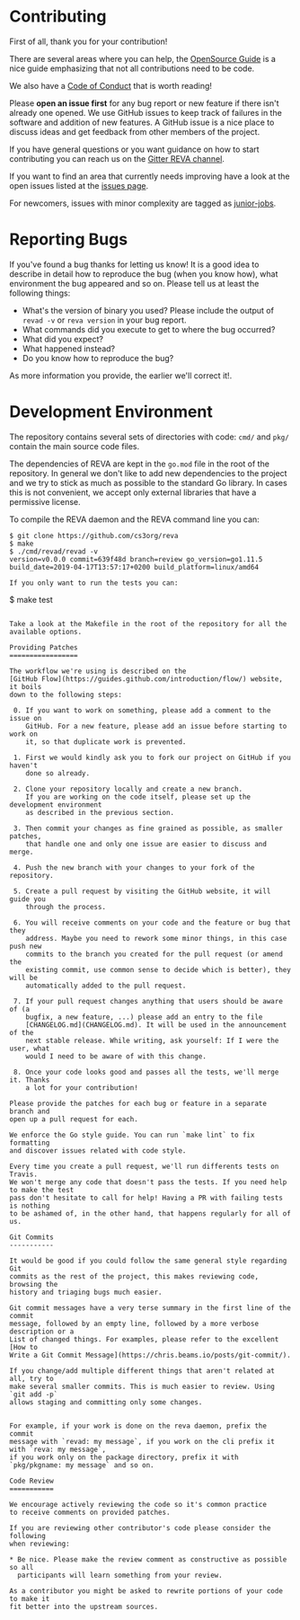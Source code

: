 Contributing
================

First of all, thank you for your contribution!

There are several areas where you can help, the [OpenSource Guide](https://opensource.guide/how-to-contribute/)
is a nice guide emphasizing that not all contributions need to be code. 

We also have a [Code of Conduct](https://github.com/cs3org/.github/tree/master/CODE_OF_CONDUCT.md)
that is worth reading!

Please **open an issue first** for any bug report or new feature if there isn't
already one opened. We use GitHub issues to keep track of failures in the
software and addition of new features. A GitHub issue is a nice place to discuss ideas
and get feedback from other members of the project.

If you have general questions or you want guidance on how to start contributing
you can reach us on the [Gitter REVA channel](https://gitter.im/cs3org/REVA).

If you want to find an area that currently needs improving have a look at the
open issues listed at the [issues page](https://github.com/cs3org/reva/issues). 

For newcomers, issues with minor complexity are tagged 
as [junior-jobs](https://github.com/cs3org/reva/labels/junior-job).


Reporting Bugs
==============

If you've found a bug thanks for letting us know!
It is a good idea to describe in detail how to reproduce 
the bug (when you know how), what environment the bug appeared and so on.
Please tell us at least the following things:

 * What's the version of binary you used? Please include the output of
   `revad -v` or `reva version` in your bug report.
 * What commands did you execute to get to where the bug occurred?
 * What did you expect?
 * What happened instead?
 * Do you know how to reproduce the bug?

As more information you provide, the earlier we'll correct it!.

Development Environment
=======================

The repository contains several sets of directories with code: `cmd/` and
`pkg/` contain the main source code files.

The dependencies of REVA are kept in the `go.mod` file in the root of the repository.
In general we don't like to add new dependencies to the project and we try to stick as much
as possible to the standard Go library. In cases this is not convenient, we accept only 
external libraries that have a permissive license.


To compile the REVA daemon and the REVA command line you can:

```
$ git clone https://github.com/cs3org/reva
$ make
$ ./cmd/revad/revad -v
version=v0.0.0 commit=639f48d branch=review go_version=go1.11.5 build_date=2019-04-17T13:57:17+0200 build_platform=linux/amd64

If you only want to run the tests you can:

```
$ make test
```

Take a look at the Makefile in the root of the repository for all the available options.

Providing Patches
=================

The workflow we're using is described on the
[GitHub Flow](https://guides.github.com/introduction/flow/) website, it boils
down to the following steps:

 0. If you want to work on something, please add a comment to the issue on
    GitHub. For a new feature, please add an issue before starting to work on
    it, so that duplicate work is prevented.

 1. First we would kindly ask you to fork our project on GitHub if you haven't
    done so already.

 2. Clone your repository locally and create a new branch.
    If you are working on the code itself, please set up the development environment
    as described in the previous section.

 3. Then commit your changes as fine grained as possible, as smaller patches,
    that handle one and only one issue are easier to discuss and merge.

 4. Push the new branch with your changes to your fork of the repository.

 5. Create a pull request by visiting the GitHub website, it will guide you
    through the process.

 6. You will receive comments on your code and the feature or bug that they
    address. Maybe you need to rework some minor things, in this case push new
    commits to the branch you created for the pull request (or amend the
    existing commit, use common sense to decide which is better), they will be
    automatically added to the pull request.

 7. If your pull request changes anything that users should be aware of (a
    bugfix, a new feature, ...) please add an entry to the file
    [CHANGELOG.md](CHANGELOG.md). It will be used in the announcement of the
    next stable release. While writing, ask yourself: If I were the user, what
    would I need to be aware of with this change.

 8. Once your code looks good and passes all the tests, we'll merge it. Thanks
    a lot for your contribution!

Please provide the patches for each bug or feature in a separate branch and
open up a pull request for each.

We enforce the Go style guide. You can run `make lint` to fix formatting
and discover issues related with code style.

Every time you create a pull request, we'll run differents tests on Travis.
We won't merge any code that doesn't pass the tests. If you need help to make the test
pass don't hesitate to call for help! Having a PR with failing tests is nothing
to be ashamed of, in the other hand, that happens regularly for all of us.

Git Commits
-----------

It would be good if you could follow the same general style regarding Git
commits as the rest of the project, this makes reviewing code, browsing the
history and triaging bugs much easier.

Git commit messages have a very terse summary in the first line of the commit
message, followed by an empty line, followed by a more verbose description or a
List of changed things. For examples, please refer to the excellent [How to
Write a Git Commit Message](https://chris.beams.io/posts/git-commit/).

If you change/add multiple different things that aren't related at all, try to
make several smaller commits. This is much easier to review. Using `git add -p`
allows staging and committing only some changes.


For example, if your work is done on the reva daemon, prefix the commit
message with `revad: my message`, if you work on the cli prefix it with `reva: my message`,
if you work only on the package directory, prefix it with `pkg/pkgname: my message` and so on.

Code Review
===========

We encourage actively reviewing the code so it's common practice 
to receive comments on provided patches.

If you are reviewing other contributor's code please consider the following
when reviewing:

* Be nice. Please make the review comment as constructive as possible so all
  participants will learn something from your review.

As a contributor you might be asked to rewrite portions of your code to make it
fit better into the upstream sources.
